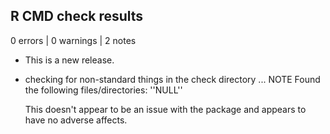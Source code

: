 ## R CMD check results

0 errors | 0 warnings | 2 notes

* This is a new release.

* checking for non-standard things in the check directory ... NOTE
  Found the following files/directories:
    ''NULL''

  This doesn't appear to be an issue with the package and appears to have no adverse affects.
